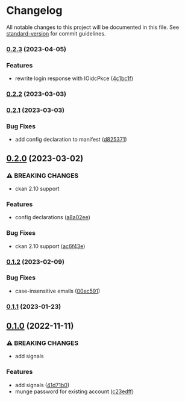 # Changelog

All notable changes to this project will be documented in this file. See [standard-version](https://github.com/conventional-changelog/standard-version) for commit guidelines.

### [0.2.3](https://github.com/DataShades/ckanext-oidc-pkce/compare/v0.2.2...v0.2.3) (2023-04-05)


### Features

* rewrite login response with IOidcPkce ([4c1bc1f](https://github.com/DataShades/ckanext-oidc-pkce/commit/4c1bc1fd845134f11f0d977a85af77d79fdd79aa))

### [0.2.2](https://github.com/DataShades/ckanext-oidc-pkce/compare/v0.2.1...v0.2.2) (2023-03-03)

### [0.2.1](https://github.com/DataShades/ckanext-oidc-pkce/compare/v0.2.0...v0.2.1) (2023-03-03)


### Bug Fixes

* add config declaration to manifest ([d825371](https://github.com/DataShades/ckanext-oidc-pkce/commit/d825371aca8f9c1f4bd3a060ce11aac4c19bfa30))

## [0.2.0](https://github.com/DataShades/ckanext-oidc-pkce/compare/v0.1.2...v0.2.0) (2023-03-02)


### ⚠ BREAKING CHANGES

* ckan 2.10 support

### Features

* config declarations ([a8a02ee](https://github.com/DataShades/ckanext-oidc-pkce/commit/a8a02eedd4650a081a4641c5c6adeff1a476e842))


### Bug Fixes

* ckan 2.10 support ([ac6f43e](https://github.com/DataShades/ckanext-oidc-pkce/commit/ac6f43e52550acd6e66fca28642a1843466debae))

### [0.1.2](https://github.com/DataShades/ckanext-oidc-pkce/compare/v0.1.1...v0.1.2) (2023-02-09)


### Bug Fixes

* case-insensitive emails ([00ec591](https://github.com/DataShades/ckanext-oidc-pkce/commit/00ec591e8b1111f1f43b9a606bee1653d45fb53f))

### [0.1.1](https://github.com/DataShades/ckanext-oidc-pkce/compare/v0.1.0...v0.1.1) (2023-01-23)

## [0.1.0](https://github.com/DataShades/ckanext-oidc-pkce/compare/v0.0.3...v0.1.0) (2022-11-11)


### ⚠ BREAKING CHANGES

* add signals

### Features

* add signals ([41d71b0](https://github.com/DataShades/ckanext-oidc-pkce/commit/41d71b0a7a3aeb2f815e209c52dd557d6366b9c3))
* munge password for existing account ([c23edff](https://github.com/DataShades/ckanext-oidc-pkce/commit/c23edff23fefe9f300e28d0098e42e5a5f3e0220))
